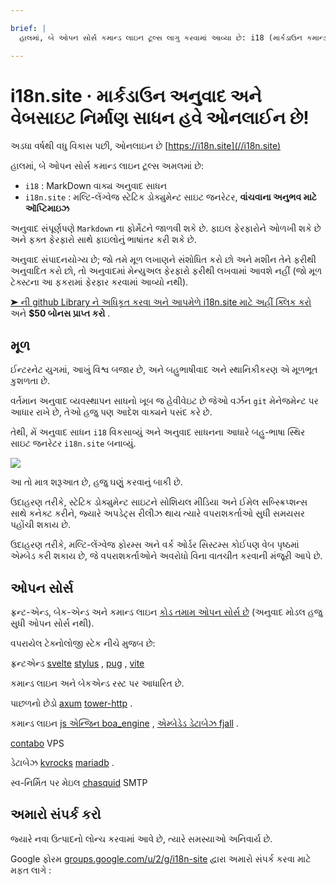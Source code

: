 ```yaml
---

brief: |
  હાલમાં, બે ઓપન સોર્સ કમાન્ડ લાઇન ટૂલ્સ લાગુ કરવામાં આવ્યા છે: i18 (માર્કડાઉન કમાન્ડ લાઇન ટ્રાન્સલેશન ટૂલ) અને i18n.site (મલ્ટી-લેંગ્વેજ સ્ટેટિક ડોક્યુમેન્ટ સાઇટ જનરેટર)

---
```



# i18n.site · માર્કડાઉન અનુવાદ અને વેબસાઇટ નિર્માણ સાધન હવે ઓનલાઈન છે!

અડધા વર્ષથી વધુ વિકાસ પછી, ઓનલાઇન છે [https://i18n.site](//i18n.site)

હાલમાં, બે ઓપન સોર્સ કમાન્ડ લાઇન ટૂલ્સ અમલમાં છે:

* `i18` : MarkDown વાક્ય અનુવાદ સાધન
* `i18n.site` : મલ્ટિ-લેંગ્વેજ સ્ટેટિક ડોક્યુમેન્ટ સાઇટ જનરેટર, **વાંચવાના અનુભવ માટે ઑપ્ટિમાઇઝ**

અનુવાદ સંપૂર્ણપણે `Markdown` ના ફોર્મેટને જાળવી શકે છે. ફાઇલ ફેરફારોને ઓળખી શકે છે અને ફક્ત ફેરફારો સાથે ફાઇલોનું ભાષાંતર કરી શકે છે.

અનુવાદ સંપાદનયોગ્ય છે; જો તમે મૂળ લખાણને સંશોધિત કરો છો અને મશીન તેને ફરીથી અનુવાદિત કરો છો, તો અનુવાદમાં મેન્યુઅલ ફેરફારો ફરીથી લખવામાં આવશે નહીં (જો મૂળ ટેક્સ્ટના આ ફકરામાં ફેરફાર કરવામાં આવ્યો નથી).

[➤ ની github Library ને અધિકૃત કરવા અને આપમેળે i18n.site માટે અહીં ક્લિક કરો](https://github.com/login/oauth/authorize?client_id=Ov23liuGAmK0plc9FgB3&amp;scope=user:email,user:follow,public_repo) અને **$50 બોનસ પ્રાપ્ત કરો** .

## મૂળ

ઈન્ટરનેટ યુગમાં, આખું વિશ્વ બજાર છે, અને બહુભાષીવાદ અને સ્થાનિકીકરણ એ મૂળભૂત કુશળતા છે.

વર્તમાન અનુવાદ વ્યવસ્થાપન સાધનો ખૂબ જ હેવીવેઇટ છે જેઓ વર્ઝન `git` મેનેજમેન્ટ પર આધાર રાખે છે, તેઓ હજુ પણ આદેશ વાક્યને પસંદ કરે છે.

તેથી, મેં અનુવાદ સાધન `i18` વિકસાવ્યું અને અનુવાદ સાધનના આધારે બહુ-ભાષા સ્થિર સાઇટ જનરેટર `i18n.site` બનાવ્યું.

![](https://p.3ti.site/1723777556.avif)

આ તો માત્ર શરૂઆત છે, હજુ ઘણું કરવાનું બાકી છે.

ઉદાહરણ તરીકે, સ્ટેટિક ડોક્યુમેન્ટ સાઇટને સોશિયલ મીડિયા અને ઈમેલ સબ્સ્ક્રિપ્શન્સ સાથે કનેક્ટ કરીને, જ્યારે અપડેટ્સ રીલીઝ થાય ત્યારે વપરાશકર્તાઓ સુધી સમયસર પહોંચી શકાય છે.

ઉદાહરણ તરીકે, મલ્ટિ-લેંગ્વેજ ફોરમ્સ અને વર્ક ઓર્ડર સિસ્ટમ્સ કોઈપણ વેબ પૃષ્ઠમાં એમ્બેડ કરી શકાય છે, જે વપરાશકર્તાઓને અવરોધો વિના વાતચીત કરવાની મંજૂરી આપે છે.

## ઓપન સોર્સ

ફ્રન્ટ-એન્ડ, બેક-એન્ડ અને કમાન્ડ લાઇન [કોડ તમામ ઓપન સોર્સ છે](https://i18n.site/i18n.site/c/src) (અનુવાદ મોડલ હજુ સુધી ઓપન સોર્સ નથી).

વપરાયેલ ટેક્નોલોજી સ્ટેક નીચે મુજબ છે:

ફ્રન્ટએન્ડ [svelte](https://svelte.dev) [stylus](https://stylus-lang.com) , [pug](https://github.com/pugjs/pug) , [vite](https://github.com/vitejs/vite)

કમાન્ડ લાઇન અને બેકએન્ડ રસ્ટ પર આધારિત છે.

પાછળનો છેડો [axum](https://github.com/tokio-rs/axum) [tower-http](https://github.com/tower-rs/tower-http/releases) .

કમાન્ડ લાઇન [js એન્જિન boa_engine](https://docs.rs/boa_engine) , [એમ્બેડેડ ડેટાબેઝ fjall](https://github.com/fjall-rs/fjall) .

[contabo](https://my.contabo.com) VPS

ડેટાબેઝ [kvrocks](https://kvrocks.apache.org) [mariadb](https://mariadb.org) .

સ્વ-નિર્મિત પર મેઇલ [chasquid](https://github.com/albertito/chasquid) SMTP

## અમારો સંપર્ક કરો

જ્યારે નવા ઉત્પાદનો લોન્ચ કરવામાં આવે છે, ત્યારે સમસ્યાઓ અનિવાર્ય છે.

Google ફોરમ [groups.google.com/u/2/g/i18n-site](https://groups.google.com/u/2/g/i18n-site) દ્વારા અમારો સંપર્ક કરવા માટે મફત લાગે :